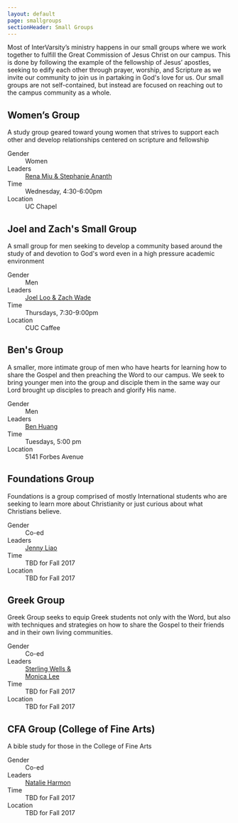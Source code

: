 ```yaml
---
layout: default
page: smallgroups
sectionHeader: Small Groups
---
```

<p>
Most of InterVarsity’s ministry happens in our small groups where we work together to fulfill the Great Commission of Jesus Christ on our campus. This is done by following the example of the fellowship of Jesus’ apostles, seeking to edify each other through prayer, worship, and Scripture as we invite our community to join us in partaking in God's love for us. Our small groups are not self-contained, but instead are focused on reaching out to the campus community as a whole. 
</p>
<div class="cogs">
	<div class="tricolumn">
		<div class="smallgroup">
			<h2>Women&rsquo;s Group</h2>
			<p>A study group geared toward young women that strives to support each other and develop relationships centered on scripture and fellowship</p>
			<dl>
			<dt>Gender</dt>
			<dd>Women</dd>
			<dt>Leaders</dt>
			<dd><a href="mailto:womensgroup@andrew.cmu.edu" target="_blank">Rena Miu &amp; Stephanie Ananth</a></dd>
			<dt>Time</dt>
			<dd>Wednesday, 4:30-6:00pm</dd>
			<dt>Location</dt>
			<dd>UC Chapel</dd>
			</dl>
		</div>
	</div>
	<div class="tricolumn">
		<div class="smallgroup">
			<h2>Joel and Zach's Small Group</h2>
			<p>A small group for men seeking to develop a community based around the study of and devotion to God's word even in a high pressure academic environment</p>
			<dl>
			<dt>Gender</dt>
			<dd>Men</dd>
			<dt>Leaders</dt>
			<dd><a href="mailto:mensgroup@andrew.cmu.edu" target="_blank">Joel Loo &amp; Zach Wade</a></dd>
			<dt>Time</dt>
			<dd>Thursdays, 7:30-9:00pm </dd>
			<dt>Location</dt>
			<dd>CUC Caffee</dd>
			</dl>
		</div>
	</div>
	<div class="tricolumn">
		<div class="smallgroup">
			<h2>Ben's Group</h2>
			<p>A smaller, more intimate group of men who have hearts for learning how to share the Gospel and then preaching the Word to our campus. We seek to bring younger men into the group and disciple them in the same way our Lord brought up disciples to preach and glorify His name.</p>
			<dl>
			<dt>Gender</dt>
			<dd>Men</dd>
			<dt>Leaders</dt>
			<dd><a href="mailto:evangelism@andrew.cmu.edu" target="_blank">Ben Huang</a></dd>
			<dt>Time</dt>
			<dd>Tuesdays, 5:00 pm</dd>
			<dt>Location</dt>
			<dd>5141 Forbes Avenue</dd>
			</dl>
		</div>
	</div>
	<div class="tricolumn">
		<div class="smallgroup">
			<h2>Foundations Group</h2>
			<p>Foundations is a group comprised of mostly International students who are seeking to learn more about Christianity or just curious about what Christians believe. </p>
			<dl>
				<dt>Gender</dt> <dd>Co-ed</dd>
				<dt>Leaders</dt> <dd><a href="mailto:foundations@cmuintervarsity.org" target="_blank">Jenny Liao</a></dd>
				<dt>Time</dt> <dd>TBD for Fall 2017</dd>
				<dt>Location</dt> <dd>TBD for Fall 2017</dd>
			</dl>
		</div>
	</div>
	<div class="tricolumn">
		<div class="smallgroup">
			<h2>Greek Group</h2>
			<p>Greek Group seeks to equip Greek students not only with the Word, but also with techniques and strategies on how to share the Gospel to their friends and in their own living communities.</p>
			<dl>
				<dt>Gender</dt> <dd>Co-ed</dd>
				<dt>Leaders</dt> <dd><a href="mailto:greek@cmuintervarsity.org" target="_blank">Sterling Wells &amp; <br>Monica Lee</a></dd>
				<dt>Time</dt> <dd>TBD for Fall 2017</dd>
				<dt>Location</dt> <dd>TBD for Fall 2017</dd>
			</dl>
		</div>
	</div>
	<div class="tricolumn">
		<div class="smallgroup">
			<h2>CFA Group (College of Fine Arts)</h2>
			<p>A bible study for those in the College of Fine Arts</p>
			<dl>
			<dt>Gender</dt> <dd>Co-ed</dd>
			<dt>Leaders</dt> <dd><a href="mailto:cfa@cmuintervarsity.org" target="_blank">Natalie Harmon</a></dd>
			<dt>Time</dt> <dd>TBD for Fall 2017</dd>
			<dt>Location</dt> <dd>TBD for Fall 2017</dd>
			</dl>
		</div>
	</div>
</div>

